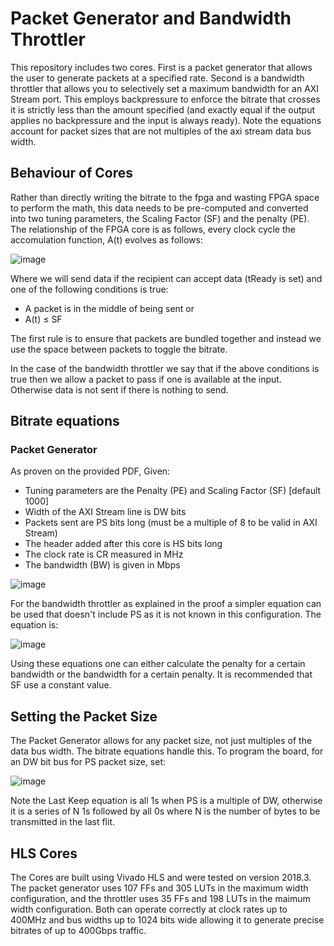# Packet Generator and Bandwidth Throttler

This repository includes two cores. First is a packet generator that allows the user to generate packets at a specified rate. Second is a bandwidth throttler that allows you to selectively set a maximum bandwidth for an AXI Stream port. This employs backpressure to enforce the bitrate that crosses it is strictly less than the amount specified (and exactly equal if the output applies no backpressure and the input is always ready). Note the equations account for packet sizes that are not multiples of the axi stream data bus width.

## Behaviour of Cores

Rather than directly writing the bitrate to the fpga and wasting FPGA space to perform the math, this data needs to be pre-computed and converted into two tuning parameters, the Scaling Factor (SF) and the penalty (PE). The relationship of the FPGA core is as follows, every clock cycle the accomulation function, A(t) evolves as follows:

![image](https://user-images.githubusercontent.com/11798516/125960553-8b0906da-fed2-49a6-94f6-a6fa08f6f860.png)

Where we will send data if the recipient can accept data (tReady is set) and one of the following conditions is true:
  - A packet is in the middle of being sent or 
  - A(t) ≤ SF 

The first rule is to ensure that packets are bundled together and instead we use the space between packets to toggle the bitrate.

In the case of the bandwidth throttler we say that if the above conditions is true then we allow a packet to pass if one is available at the input. Otherwise data is not sent if there is nothing to send.

## Bitrate equations

### Packet Generator

As proven on the provided PDF, Given:
  -	Tuning parameters are the Penalty (PE) and Scaling Factor (SF) [default 1000]
  -	Width of the AXI Stream line is DW bits
  -	Packets sent are PS bits long (must be a multiple of 8 to be valid in AXI Stream)
  -	The header added after this core is HS bits long
  -	The clock rate is CR measured in MHz
  -	The bandwidth (BW) is given in Mbps

![image](https://user-images.githubusercontent.com/11798516/125961243-00f8f510-fb3e-4dc1-9188-6c4dcec339a9.png)

For the bandwidth throttler as explained in the proof a simpler equation can be used that doesn't include PS as it is not known in this configuration. The equation is:

![image](https://user-images.githubusercontent.com/11798516/125961445-e431f1fd-6c48-47e9-8e77-d3eda4792973.png)

Using these equations one can either calculate the penalty for a certain bandwidth or the bandwidth for a certain penalty. It is recommended that SF use a constant value.

## Setting the Packet Size

The Packet Generator allows for any packet size, not just multiples of the data bus width. The bitrate equations handle this. To program the board, for an DW bit bus for PS packet size, set:

![image](https://user-images.githubusercontent.com/11798516/125997727-9d0c61fa-a0a0-45e4-b3e3-33daddb6932b.png)

Note the Last Keep equation is all 1s when PS is a multiple of DW, otherwise it is a series of N 1s followed by all 0s where N is the number of bytes to be transmitted in the last flit.

## HLS Cores

The Cores are built using Vivado HLS and were tested on version 2018.3. The packet generator uses 107 FFs and 305 LUTs in the maximum width configuration, and the throttler uses  35 FFs and 198 LUTs in the maimum width configuration. Both can operate correctly at clock rates up to 400MHz and bus widths up to 1024 bits wide allowing it to generate precise bitrates of up to 400Gbps traffic. 
